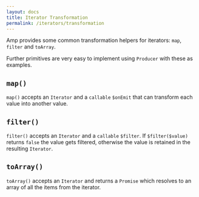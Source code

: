 ```yaml
---
layout: docs
title: Iterator Transformation
permalink: /iterators/transformation
---
```

Amp provides some common transformation helpers for iterators: `map`, `filter` and `toArray`.

Further primitives are very easy to implement using `Producer` with these as examples.

## `map()`

`map()` accepts an `Iterator` and a `callable` `$onEmit` that can transform each value into another value.

## `filter()`

`filter()` accepts an `Iterator` and a `callable` `$filter`. If `$filter($value)` returns `false` the value gets filtered, otherwise the value is retained in the resulting `Iterator`.

## `toArray()`

`toArray()` accepts an `Iterator` and returns a `Promise` which resolves to an array of all the items from the iterator.
